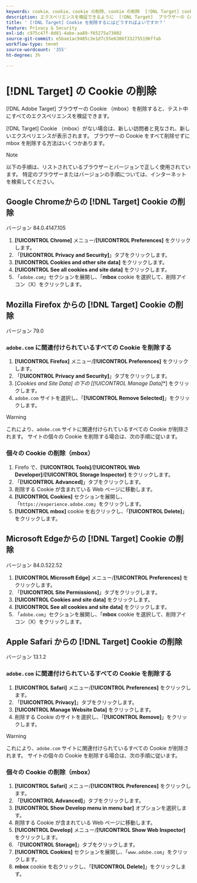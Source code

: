 ```yaml
---
keywords: cookie、cookie、cookie の削除、cookie の削除  [!DNL Target] cookie、google chrome、chrome、mozilla firefox、firefox、microsoft edge、safari、cookie1
description: エクスペリエンスを検証できるように  [!DNL Target]  ブラウザーの Cookie を削除する方法について説明します。
title: ' [!DNL Target] Cookie を削除するにはどうすればよいですか？'
feature: Privacy & Security
exl-id: c975c47f-8d81-4abe-aa89-f65275a73002
source-git-commit: e5bae1ac9485c3e1d7c55e6386f332755196ffab
workflow-type: tm+mt
source-wordcount: '355'
ht-degree: 3%

---
```


# [!DNL Target] の Cookie の削除

[!DNL Adobe Target] ブラウザーの Cookie （mbox）を削除すると、テスト中にすべてのエクスペリエンスを検証できます。

[!DNL Target] Cookie （mbox）がない場合は、新しい訪問者と見なされ、新しいエクスペリエンスが表示されます。 ブラウザーの Cookie をすべて削除せずに mbox を削除する方法はいくつかあります。

>[!NOTE]
>
>以下の手順は、リストされているブラウザーとバージョンで正しく使用されています。 特定のブラウザーまたはバージョンの手順については、インターネットを検索してください。

## Google Chromeからの [!DNL Target] Cookie の削除

バージョン 84.0.4147.105

1. **[!UICONTROL Chrome]** メニュー/**[!UICONTROL Preferences]** をクリックします。
1. 「**[!UICONTROL Privacy and Security]**」タブをクリックします。
1. **[!UICONTROL Cookies and other site data]** をクリックします。
1. **[!UICONTROL See all cookies and site data]** をクリックします。
1. 「`adobe.com`」セクションを展開し、「**mbox** cookie を選択して、削除アイコン（X）をクリックします。

## Mozilla Firefox からの [!DNL Target] Cookie の削除

バージョン 79.0

### `adobe.com` に関連付けられているすべての Cookie を削除する

1. **[!UICONTROL Firefox]** メニュー/**[!UICONTROL Preferences]** をクリックします。
1. 「**[!UICONTROL Privacy and Security]**」タブをクリックします。
1. [**Cookies and Site Data*] の下の [**&#x200B;[!UICONTROL Manage Data]**] をクリックします。
1. `adobe.com` サイトを選択し、「**[!UICONTROL Remove Selected]**」をクリックします。

>[!WARNING]
>
>これにより、`adobe.com` サイトに関連付けられているすべての Cookie が削除されます。 サイトの個々の Cookie を削除する場合は、次の手順に従います。

### 個々の Cookie の削除（mbox）

1. Firefo で、**[!UICONTROL Tools]**/**[!UICONTROL Web Developer]**/**[!UICONTROL Storage Inspector]** をクリックします。
1. 「**[!UICONTROL Advanced]**」タブをクリックします。
1. 削除する Cookie が含まれている Web ページに移動します。
1. **[!UICONTROL Cookies]** セクションを展開し、「`https://experience.adobe.com`」をクリックします。
1. **[!UICONTROL mbox]** cookie を右クリックし、「**[!UICONTROL Delete]**」をクリックします。

## Microsoft Edgeからの [!DNL Target] Cookie の削除

バージョン 84.0.522.52

1. **[!UICONTROL Microsoft Edge]** メニュー/**[!UICONTROL Preferences]** をクリックします。
1. 「**[!UICONTROL Site Permissions]**」タブをクリックします。
1. **[!UICONTROL Cookies and site data]** をクリックします。
1. **[!UICONTROL See all cookies and site data]** をクリックします。
1. 「`adobe.com`」セクションを展開し、「**mbox** cookie を選択して、削除アイコン（X）をクリックします。

## Apple Safari からの [!DNL Target] Cookie の削除

バージョン 13.1.2

### `adobe.com` に関連付けられているすべての Cookie を削除する

1. **[!UICONTROL Safari]** メニュー/**[!UICONTROL Preferences]** をクリックします。
1. 「**[!UICONTROL Privacy]**」タブをクリックします。
1. **[!UICONTROL Manage Website Data]** をクリックします。
1. 削除する Cookie のサイトを選択し、「**[!UICONTROL Remove]**」をクリックします。

>[!WARNING]
>
>これにより、`adobe.com` サイトに関連付けられているすべての Cookie が削除されます。 サイトの個々の Cookie を削除する場合は、次の手順に従います。

### 個々の Cookie の削除（mbox）

1. **[!UICONTROL Safari]** メニュー/**[!UICONTROL Preferences]** をクリックします。
1. 「**[!UICONTROL Advanced]**」タブをクリックします。
1. **[!UICONTROL Show Develop menu in menu bar]** オプションを選択します。
1. 削除する Cookie が含まれている Web ページに移動します。
1. **[!UICONTROL Develop]** メニュー/**[!UICONTROL Show Web Inspector]** をクリックします。
1. 「**[!UICONTROL Storage]**」タブをクリックします。
1. **[!UICONTROL Cookies]** セクションを展開し、「`www.adobe.com`」をクリックします。
1. **mbox** cookie を右クリックし、「**[!UICONTROL Delete]**」をクリックします。
